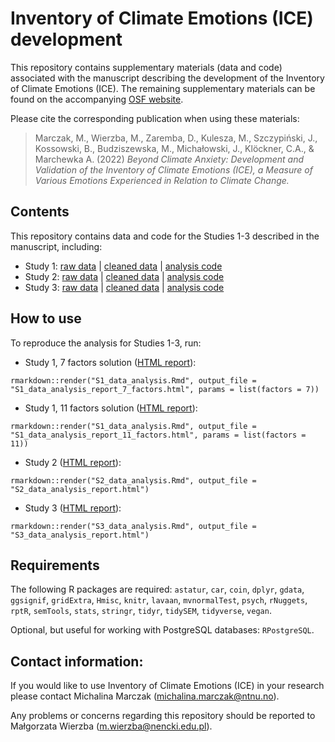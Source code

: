 # Inventory of Climate Emotions (ICE) development

This repository contains supplementary materials (data and code) associated with the manuscript describing the development of the Inventory of Climate Emotions (ICE). The remaining supplementary materials can be found on the accompanying [OSF website](https://osf.io/78d6u).

Please cite the corresponding publication when using these materials:

> Marczak, M., Wierzba, M., Zaremba, D., Kulesza, M., Szczypiński, J., Kossowski, B., Budziszewska, M., Michałowski, J., Klöckner, C.A., & Marchewka A. (2022) *Beyond Climate Anxiety: Development and Validation of the Inventory of Climate Emotions (ICE), a Measure of Various Emotions Experienced in Relation to Climate Change.*

## Contents

This repository contains data and code for the Studies 1-3 described in the manuscript, including:
* Study 1: [raw data](https://github.com/nencki-lobi/ICE-dev/tree/main/S1/01/input) | [cleaned data](https://github.com/nencki-lobi/ICE-dev/tree/main/S1/02/output) | [analysis code](https://github.com/nencki-lobi/ICE-dev/tree/main/S1_data_analysis.Rmd)
* Study 2: [raw data](https://github.com/nencki-lobi/ICE-dev/tree/main/S2/01/input) | [cleaned data](https://github.com/nencki-lobi/ICE-dev/tree/main/S2/02/output) | [analysis code](https://github.com/nencki-lobi/ICE-dev/tree/main/S2_data_analysis.Rmd)
* Study 3: [raw data](https://github.com/nencki-lobi/ICE-dev/tree/main/S3/01/input) | [cleaned data](https://github.com/nencki-lobi/ICE-dev/tree/main/S3/02/output) | [analysis code](https://github.com/nencki-lobi/ICE-dev/tree/main/S3_data_analysis.Rmd)


## How to use

To reproduce the analysis for Studies 1-3, run:

* Study 1, 7 factors solution ([HTML report](https://github.com/nencki-lobi/ICE-dev/tree/main/S1_data_analysis_report_7_factors.html)):

```
rmarkdown::render("S1_data_analysis.Rmd", output_file = "S1_data_analysis_report_7_factors.html", params = list(factors = 7))
```

* Study 1, 11 factors solution ([HTML report](https://github.com/nencki-lobi/ICE-dev/tree/main/S1_data_analysis_report_11_factors.html)):

```
rmarkdown::render("S1_data_analysis.Rmd", output_file = "S1_data_analysis_report_11_factors.html", params = list(factors = 11))
```

* Study 2 ([HTML report](https://github.com/nencki-lobi/ICE-dev/tree/main/S2_data_analysis_report.html)):

```
rmarkdown::render("S2_data_analysis.Rmd", output_file = "S2_data_analysis_report.html")
```

* Study 3 ([HTML report](https://github.com/nencki-lobi/ICE-dev/tree/main/S3_data_analysis_report.html)):

```
rmarkdown::render("S3_data_analysis.Rmd", output_file = "S3_data_analysis_report.html")
```

## Requirements

The following R packages are required: `astatur`, `car`, `coin`, `dplyr`, `gdata`, `ggsignif`, `gridExtra`, `Hmisc`, `knitr`,  `lavaan`, `mvnormalTest`, `psych`, `rNuggets`, `rptR`, `semTools`, `stats`, `stringr`, `tidyr`, `tidySEM`, `tidyverse`, `vegan`.

Optional, but useful for working with PostgreSQL databases: `RPostgreSQL`.

## Contact information:

If you would like to use Inventory of Climate Emotions (ICE) in your research please contact Michalina Marczak (michalina.marczak@ntnu.no).

Any problems or concerns regarding this repository should be reported to Małgorzata Wierzba (m.wierzba@nencki.edu.pl).

